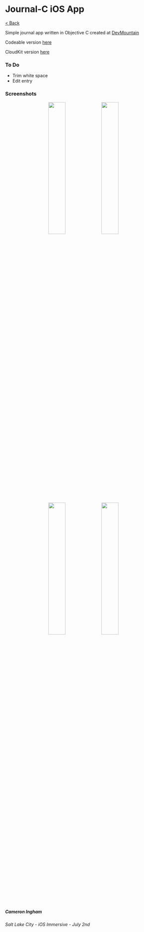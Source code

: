 # Journal-C iOS App

[< Back](https://github.com/Camji55/DevMtn-iOS20/)

Simple journal app written in Objective C created at [DevMountain](https://www.devmountain.com)

Codeable version [here](https://github.com/Camji55/Journal-iOS)

CloudKit version [here](https://github.com/Camji55/Journal-CloudKit-iOS)

### To Do
- Trim white space
- Edit entry

### Screenshots
<p align="center">
<img width="33%" src="https://i.imgur.com/RuwiwoQ.png"/>
<img width="33%" src="https://i.imgur.com/djgqRZ1.png"/><br/>
<img width="33%" src="https://i.imgur.com/BRN41DH.png"/>
<img width="33%" src="https://i.imgur.com/BrSL8bV.png"/>
</p>

##### Cameron Ingham
###### Salt Lake City - iOS Immersive - July 2nd



